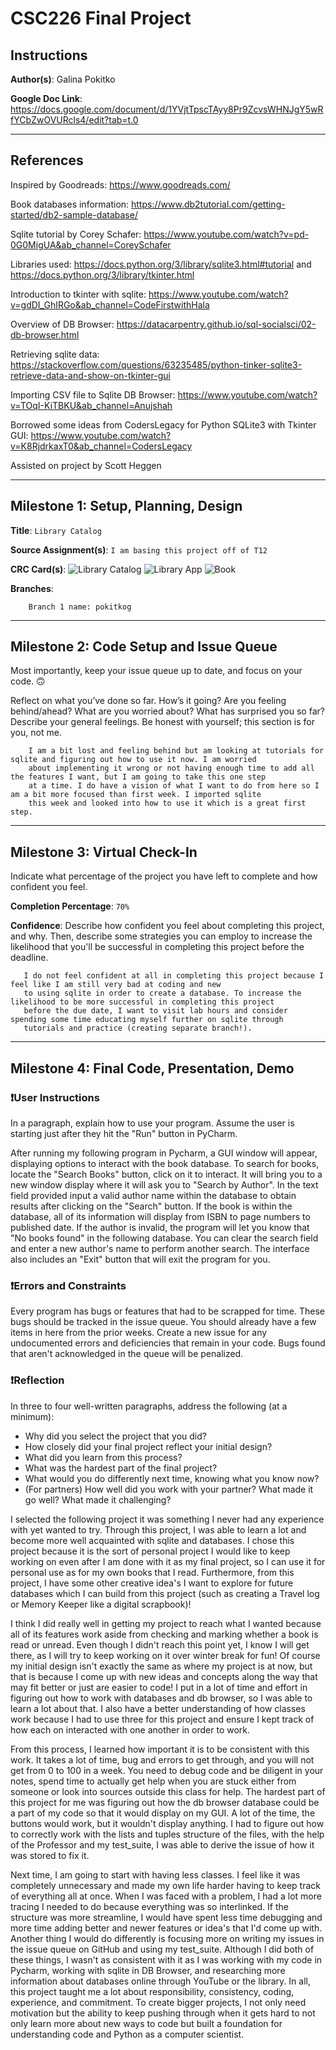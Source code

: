 # CSC226 Final Project

## Instructions

**Author(s)**: Galina Pokitko

**Google Doc Link**: https://docs.google.com/document/d/1YVjtTpscTAyy8Pr9ZcvsWHNJgY5wRfYCbZwOVURcls4/edit?tab=t.0

---

## References 

Inspired by Goodreads: https://www.goodreads.com/

Book databases information: https://www.db2tutorial.com/getting-started/db2-sample-database/

Sqlite tutorial by Corey Schafer: https://www.youtube.com/watch?v=pd-0G0MigUA&ab_channel=CoreySchafer

Libraries used: https://docs.python.org/3/library/sqlite3.html#tutorial and https://docs.python.org/3/library/tkinter.html

Introduction to tkinter with sqlite: https://www.youtube.com/watch?v=gdDI_GhIRGo&ab_channel=CodeFirstwithHala

Overview of DB Browser: https://datacarpentry.github.io/sql-socialsci/02-db-browser.html

Retrieving sqlite data: https://stackoverflow.com/questions/63235485/python-tinker-sqlite3-retrieve-data-and-show-on-tkinter-gui

Importing CSV file to Sqlite DB Browser: https://www.youtube.com/watch?v=TOqI-KiTBKU&ab_channel=Anujshah

Borrowed some ideas from CodersLegacy for Python SQLite3 with Tkinter GUI: https://www.youtube.com/watch?v=K8RjdrkaxT0&ab_channel=CodersLegacy

Assisted on project by Scott Heggen

---

## Milestone 1: Setup, Planning, Design

️**Title**: `Library Catalog`

️**Source Assignment(s)**: `I am basing this project off of T12`

️**CRC Card(s)**:
![Library Catalog](LibraryCatalog_CRC_Card-c.png "LibraryCatalog")
![Library App](LibraryApp_CRC_Card-a.png "LibraryApp")
![Book](Book_CRC_Card-b.png "Book")

**Branches**: 

```
    Branch 1 name: pokitkog
```
---

## Milestone 2: Code Setup and Issue Queue

Most importantly, keep your issue queue up to date, and focus on your code. 🙃

Reflect on what you’ve done so far. How’s it going? Are you feeling behind/ahead? What are you worried about? 
What has surprised you so far? Describe your general feelings. Be honest with yourself; this section is for you, not me.

```
    I am a bit lost and feeling behind but am looking at tutorials for sqlite and figuring out how to use it now. I am worried
    about implementing it wrong or not having enough time to add all the features I want, but I am going to take this one step
    at a time. I do have a vision of what I want to do from here so I am a bit more focused than first week. I imported sqlite
    this week and looked into how to use it which is a great first step.
```

---

## Milestone 3: Virtual Check-In

Indicate what percentage of the project you have left to complete and how confident you feel. 

**Completion Percentage**: `70%`

**Confidence**: Describe how confident you feel about completing this project, and why. Then, describe some 
  strategies you can employ to increase the likelihood that you'll be successful in completing this project 
  before the deadline.

```
   I do not feel confident at all in completing this project because I feel like I am still very bad at coding and new
   to using sqlite in order to create a database. To increase the likelihood to be more successful in completing this project
   before the due date, I want to visit lab hours and consider spending some time educating myself further on sqlite through
   tutorials and practice (creating separate branch!).
```

---

## Milestone 4: Final Code, Presentation, Demo

### ❗User Instructions
In a paragraph, explain how to use your program. Assume the user is starting just after they hit the "Run" button 
in PyCharm. 

After running my following program in Pycharm, a GUI window will appear, displaying options to interact with the book
database. To search for books, locate the "Search Books" button, click on it to interact. It will bring you to a new 
window display where it will ask you to "Search by Author". In the text field provided input a valid author name within
the database to obtain results after clicking on the "Search" button. If the book is within the database, all of its
information will display from ISBN to page numbers to published date. If the author is invalid, the program will let you
know that "No books found" in the following database. You can clear the search field and enter a new author's name to
perform another search. The interface also includes an "Exit" button that will exit the program for you.

### ❗Errors and Constraints
Every program has bugs or features that had to be scrapped for time. These bugs should be tracked in the issue queue. 
You should already have a few items in here from the prior weeks. Create a new issue for any undocumented errors and 
deficiencies that remain in your code. Bugs found that aren't acknowledged in the queue will be penalized.

### ❗Reflection
In three to four well-written paragraphs, address the following (at a minimum):
- Why did you select the project that you did?
- How closely did your final project reflect your initial design?
- What did you learn from this process?
- What was the hardest part of the final project?
- What would you do differently next time, knowing what you know now?
- (For partners) How well did you work with your partner? What made it go well? What made it challenging?

I selected the following project it was something I never had any experience with yet wanted to try. Through this project,
I was able to learn a lot and become more well acquainted with sqlite and databases. I chose this project because it is the 
sort of personal project I would like to keep working on even after I am done with it as my final project, so I can use it 
for personal use as for my own books that I read. Furthermore, from this project, I have some other creative idea's I want
to explore for future databases which I can build from this project (such as creating a Travel log or Memory Keeper like a 
digital scrapbook)!

I think I did really well in getting my project to reach what I wanted because all of its features work aside from checking and 
marking whether a book is read or unread. Even though I didn't reach this point yet, I know I will get there, as I will try to
keep working on it over winter break for fun! Of course my initial design isn't exactly the same as where my project is at now, but
that is because I come up with new ideas and concepts along the way that may fit better or just are easier to code! I put in a lot
of time and effort in figuring out how to work with databases and db browser, so I was able to learn a lot about that. I also have
a better understanding of how classes work because I had to use three for this project and ensure I kept track of how each on
interacted with one another in order to work. 

From this process, I learned how important it is to be consistent with this work. It takes a lot of time, bug and errors to get through,
and you will not get from 0 to 100 in a week. You need to debug code and be diligent in your notes, spend time to actually get help when
you are stuck either from someone or look into sources outside this class for help. The hardest part of this project for me was figuring
out how the db browser database could be a part of my code so that it would display on my GUI. A lot of the time, the buttons would work,
but it wouldn't display anything. I had to figure out how to correctly work with the lists and tuples structure of the files, with the help
of the Professor and my test_suite, I was able to derive the issue of how it was stored to fix it. 

Next time, I am going to start with having less classes. I feel like it was completely unnecessary and made my own life harder having to keep
track of everything all at once. When I was faced with a problem, I had a lot more tracing I needed to do because everything was so interlinked.
If the structure was more streamline, I would have spent less time debugging and more time adding better and newer features or idea's that I'd
come up with. Another thing I would do differently is focusing more on writing my issues in the issue queue on GitHub and using my test_suite. 
Although I did both of these things, I wasn't as consistent with it as I was working with my code in Pycharm, working with sqlite in DB Browser,
and researching more information about databases online through YouTube or the library. In all, this project taught me a lot about responsibility,
consistency, coding, experience, and commitment. To create bigger projects, I not only need motivation but the ability to keep pushing through
when it gets hard to not only learn more about new ways to code but built a foundation for understanding code and Python as a computer scientist.